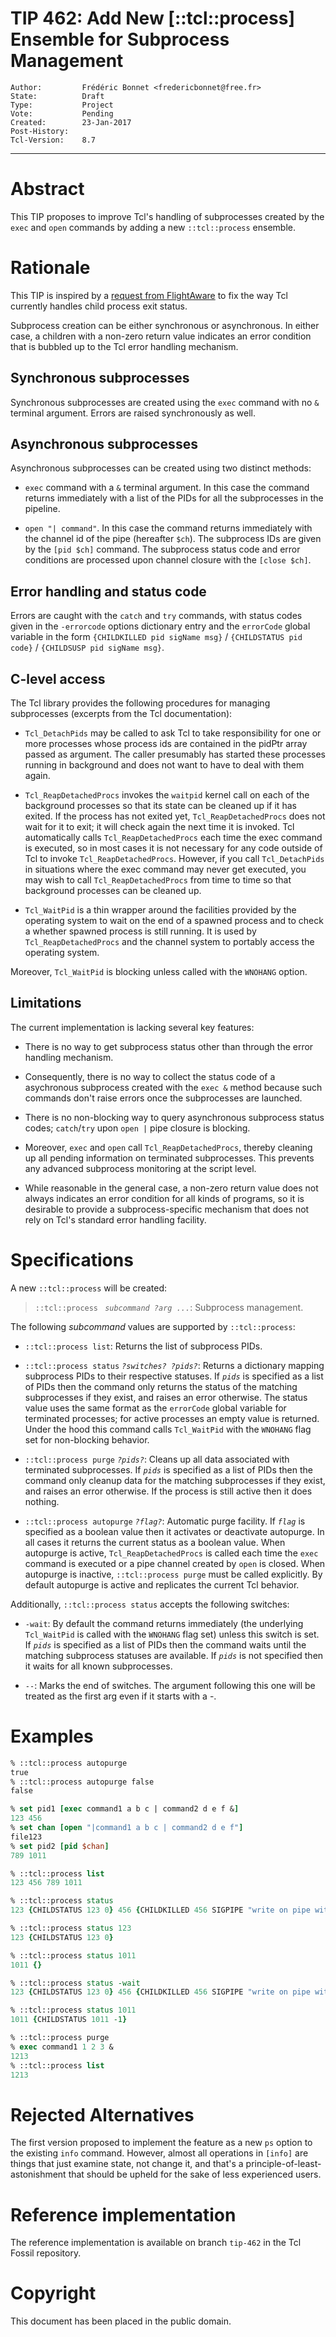 # TIP 462: Add New [::tcl::process] Ensemble for Subprocess Management
	Author:         Frédéric Bonnet <fredericbonnet@free.fr>
	State:          Draft
	Type:           Project
	Vote:           Pending
	Created:        23-Jan-2017
	Post-History:   
	Tcl-Version:    8.7
-----

# Abstract

This TIP proposes to improve Tcl's handling of subprocesses created by the 
```exec``` and ```open``` commands by adding a new ```::tcl::process``` ensemble.

# Rationale

This TIP is inspired by a [request from FlightAware](https://github.com/flightaware/Tcl-bounties#stop-tcl-from-eating-child-process-exit-status-gratuitously) to fix the way Tcl currently
handles child process exit status. 

Subprocess creation can be either synchronous or asynchronous. In either case, 
a children with a non-zero return value indicates an error condition that is
bubbled up to the Tcl error handling mechanism. 

## Synchronous subprocesses

Synchronous subprocesses are created using the ```exec``` command with no ```&```
terminal argument. Errors are raised synchronously as well.

## Asynchronous subprocesses

Asynchronous subprocesses can be created using two distinct methods:

   * ```exec``` command with a ```&``` terminal argument. In this case the command returns immediately with a list of the PIDs for all the subprocesses in the pipeline.

   * ```open "| command"```. In this case the command returns immediately with the channel id of the pipe (hereafter ```$ch```). The subprocess IDs are given by the ```[pid $ch]``` command. The subprocess status code and error conditions are processed upon channel closure with the ```[close $ch]```.

## Error handling and status code

Errors are caught with the ```catch``` and ```try```  commands, with status 
codes given in the ```-errorcode``` options dictionary entry and the 
```errorCode``` global variable in the form ```{CHILDKILLED pid sigName msg}``` / ```{CHILDSTATUS pid code}``` / ```{CHILDSUSP pid sigName msg}```. 

## C-level access

The Tcl library provides the following procedures for managing subprocesses (excerpts from the Tcl documentation):

   * ```Tcl_DetachPids``` may be called to ask Tcl to take responsibility for one or more processes whose process ids are contained in the pidPtr array passed as argument. The caller presumably has started these processes running in background and does not want to have to deal with them again.

   * ```Tcl_ReapDetachedProcs``` invokes the ```waitpid``` kernel call on each of the background processes so that its state can be cleaned up if it has exited. If the process has not exited yet, ```Tcl_ReapDetachedProcs``` does not wait for it to exit; it will check again the next time it is invoked. Tcl automatically calls ```Tcl_ReapDetachedProcs``` each time the exec command is executed, so in most cases it is not necessary for any code outside of Tcl to invoke ```Tcl_ReapDetachedProcs```. However, if you call ```Tcl_DetachPids``` in situations where the exec command may never get executed, you may wish to call ```Tcl_ReapDetachedProcs``` from time to time so that background processes can be cleaned up.

   * ```Tcl_WaitPid``` is a thin wrapper around the facilities provided by the operating system to wait on the end of a spawned process and to check a whether spawned process is still running. It is used by ```Tcl_ReapDetachedProcs``` and the channel system to portably access the operating system.

Moreover, ```Tcl_WaitPid``` is blocking unless called with the ```WNOHANG``` option.

## Limitations

The current implementation is lacking several key features:

   * There is no way to get subprocess status other than through the error handling mechanism.

   * Consequently, there is no way to collect the status code of a asychronous subprocess created with the ```exec &``` method because such commands don't raise errors once the subprocesses are launched.

   * There is no non-blocking way to query asynchronous subprocess status codes; ```catch```/```try``` upon ```open |``` pipe closure is blocking.

   * Moreover, ```exec``` and ```open``` call ```Tcl_ReapDetachedProcs```, thereby cleaning up all pending information on terminated subprocesses. This prevents any advanced subprocess monitoring at the script level.

   * While reasonable in the general case, a non-zero return value does not always indicates an error condition for all kinds of programs, so it is desirable to provide a subprocess-specific mechanism that does not rely on Tcl's standard error handling facility.

# Specifications

A new ```::tcl::process``` will be created:

> ```::tcl::process ``` _```subcommand ?arg ...```_: Subprocess management.

The following _subcommand_ values are supported by ```::tcl::process```: 

   * ```::tcl::process list```: Returns the list of subprocess PIDs.

   * ```::tcl::process status``` _```?switches? ?pids?```_: Returns a dictionary mapping subprocess PIDs to their respective statuses. If _```pids```_ is specified as a list of PIDs then the command only returns the status of the matching subprocesses if they exist, and raises an error otherwise. The status value uses the same format as the ```errorCode``` global variable for terminated processes; for active processes an empty value is returned. Under the hood this command calls ```Tcl_WaitPid``` with the ```WNOHANG``` flag set for non-blocking behavior. 

   * ```::tcl::process purge``` _```?pids?```_: Cleans up all data associated with terminated subprocesses. If _```pids```_ is specified as a list of PIDs then the command only cleanup data for the matching subprocesses if they exist, and raises an error otherwise. If the process is still active then it does nothing.

   * ```::tcl::process autopurge``` _```?flag?```_: Automatic purge facility. If _```flag```_ is specified as a boolean value then it activates or deactivate autopurge. In all cases it returns the current status as a boolean value. When autopurge is active, ```Tcl_ReapDetachedProcs``` is called each time the ```exec``` command is executed or a pipe channel created by ```open``` is closed. When autopurge is inactive, ```::tcl::process purge``` must be called explicitly. By default autopurge is active and replicates the current Tcl behavior.

Additionally, ```::tcl::process status``` accepts the following switches:

   * ```-wait```: By default the command returns immediately (the underlying ```Tcl_WaitPid``` is called with the ```WNOHANG``` flag set) unless this switch is set. If _```pids```_ is specified as a list of PIDs then the command waits until the matching subprocess statuses are available. If _```pids```_ is not specified then it waits for all known subprocesses.

   * ```--```: Marks the end of switches. The argument following this one will be treated as the first arg even if it starts with a -. 

# Examples

```tcl
% ::tcl::process autopurge
true
% ::tcl::process autopurge false
false

% set pid1 [exec command1 a b c | command2 d e f &]
123 456
% set chan [open "|command1 a b c | command2 d e f"]
file123
% set pid2 [pid $chan]
789 1011

% ::tcl::process list
123 456 789 1011

% ::tcl::process status
123 {CHILDSTATUS 123 0} 456 {CHILDKILLED 456 SIGPIPE "write on pipe with no readers"} 789 {CHILDSUSP 789 SIGTTIN "background tty read"} 1011 {}

% ::tcl::process status 123
123 {CHILDSTATUS 123 0}

% ::tcl::process status 1011
1011 {}

% ::tcl::process status -wait
123 {CHILDSTATUS 123 0} 456 {CHILDKILLED 456 SIGPIPE "write on pipe with no readers"} 789 {CHILDSUSP 789 SIGTTIN "background tty read"} 1011 {CHILDSTATUS 1011 -1}

% ::tcl::process status 1011
1011 {CHILDSTATUS 1011 -1}

% ::tcl::process purge
% exec command1 1 2 3 &
1213
% ::tcl::process list
1213
```

# Rejected Alternatives

The first version proposed to implement the feature as a new ```ps``` option to
the existing ```info``` command. However, almost all operations in ```[info]```
are things that just examine state, not change it, and that's a 
principle-of-least-astonishment that should be upheld for the sake of less 
experienced users.

# Reference implementation

The reference implementation is available on branch ```tip-462``` in the Tcl Fossil repository.

# Copyright

This document has been placed in the public domain.

